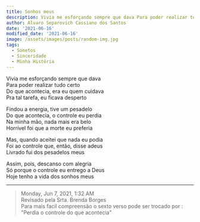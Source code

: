 ```yaml
---
title: Sonhos meus
description: Vivia me esforçando sempre que dava Para poder realizar tudo certo
author: Alvaro Separovich Cassiano dos Santos
date: '2021-06-16'
modified_date: '2021-06-16'
image: /assets/images/posts/random-img.jpg
tags:
  - Sonetos
  - Sinceridade
  - Minha História
---    
```

Vivia me esforçando sempre que dava   
Para poder realizar tudo certo   
Do que acontecia, era eu quem cuidava   
Pra tal tarefa, eu ficava desperto   
   
Findou a energia, tive um pesadelo   
Do que acontecia, o controle eu perdia   
Na minha mão, nada mais era belo   
Horrível foi que a morte eu preferia   
   
Mas, quando aceitei que nada eu podia   
Foi ao controle que, então, disse adeus   
Livrado fui dos pesadelos meus   
   
Assim, pois, descanso com alegria   
Só porque o controle eu entrego a Deus   
Hoje tenho a vida dos sonhos meus      

______

> Monday, Jun 7, 2021, 1:32 AM   
> Revisado pela Srta. Brenda Borges   
> Para mais facil compreensão o sexto verso pode ser trocado por : "Perdia o controle do que acontecia"